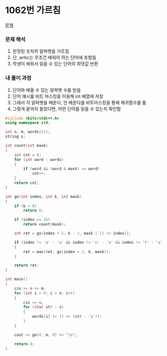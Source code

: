 # 1062번 가르침

[문제](https://www.acmicpc.net/problem/1062)

### 문제 해석

1. 한정된 숫자의 알파벳을 가르침
2. 단, antic는 무조건 배워야 하는 단어에 포함됨
3. 학생이 배워서 읽을 수 있는 단어의 최댓값 반환

### 내 풀이 과정

1. 단어와 배울 수 있는 알파벳 수를 받음
2. 단어 예시를 비트 마스킹을 이용해 int 배열에 저장
3. 그래서 각 알파벳을 배운다, 안 배운다를 비트마스킹을 통해 재귀함수를 돎
4. 그렇게 끝까지 돌았다면, 어떤 단어를 읽을 수 있는지 확인함

```c++
#include <bits/stdc++.h>
using namespace std;

int n, m, words[51];
string s;

int count(int mask)
{
    int cnt = 0;
    for (int word : words)
    {
        if (word && (word & mask) == word)
            cnt++;
    }
    return cnt;
}

int go(int index, int k, int mask)
{
    if (k < 0)
        return 0;

    if (index == 26)
        return count(mask);

    int ret = go(index + 1, k - 1, mask | (1 << index));

    if (index != 'a' - 'a' && index != 'n' - 'a' && index != 't' - 'a' && index != 'i' - 'a' && index != 'c' - 'a')
    {
        ret = max(ret, go(index + 1, k, mask));
    }

    return ret;
}

int main()
{
    cin >> n >> m;
    for (int i = 0; i < n; i++)
    {
        cin >> s;
        for (char str : s)
        {
            words[i] |= (1 << (str - 'a'));
        }
    }

    cout << go(0, m, 0) << "\n";

    return 0;
}
```
